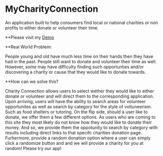 # MyCharityConnection

An application built to help consumers find local or national charities or non profits to either donate or volunteer their time.

**Please visit my [Demo](https://rockymia50.github.io/MyCharityConnection/ "My Charity Connection")


**Real World Problem:

People young and old have much less time on their hands then they have had in the past. People still want to donate and volunteer their time as well. However, some may have difficulty finding such opportunties and/or discovering a charity or cause that they would like to donate towards. 

**How can we solve this?

Charity Connection allows users to select wether they would like to either donate or volunteer and will direct them to the corresponding application. Upon arriving, users will have the ability to search areas for volunteer opportunites as well as search by category for the style of voltuneerism. Such as food shelters or tutoring. On the flip side, should a user like to donate, we offer them a few different options. As users who are coming to this site they most likely do not know how they would like to donate their money. And so, we provide them the oppotunity to search by category with results including direct links to that specifc charities donation page. Furhermore, provide a random donation option where a user can simply click a randomize button and and we will provide a charity for you at random! Please try our app!
